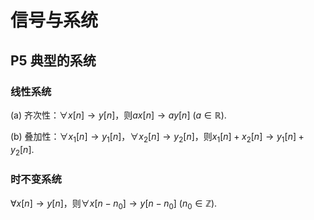 # 信号与系统

## P5 典型的系统

### 线性系统

(a) 齐次性：$\forall x[n]\longrightarrow y[n]$，则$ax[n]\longrightarrow ay[n]$ ($a\in \mathbb{R}$). 

(b) 叠加性：$\forall x_1[n]\longrightarrow y_1[n]$，$\forall x_2[n]\longrightarrow y_2[n]$，则$x_1[n]+x_2[n]\longrightarrow y_1[n]+y_2[n]$. 

### 时不变系统

$\forall x[n]\longrightarrow y[n]$，则$\forall x[n-n_0]\longrightarrow y[n-n_0]$ ($n_0 \in \mathbb{Z}$).

